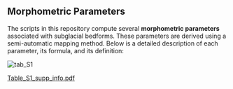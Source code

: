## Morphometric Parameters  

The scripts in this repository compute several **morphometric parameters** associated with subglacial bedforms. These parameters are derived using a semi-automatic mapping method. Below is a detailed description of each parameter, its formula, and its definition:  


![tab_S1](https://github.com/user-attachments/assets/1d7bbbf5-dd23-4ea6-a987-91deff0bb903)


[Table_S1_supp_info.pdf](https://github.com/user-attachments/files/18148539/Table_S1_supp_info.pdf)
